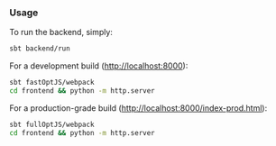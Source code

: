 ### Usage

To run the backend, simply:
```bash
sbt backend/run
```

For a development build ([http://localhost:8000](http://localhost:8000)):
```bash
sbt fastOptJS/webpack
cd frontend && python -m http.server
``` 

For a production-grade build ([http://localhost:8000/index-prod.html](http://localhost:8000/index-prod.html)):
```bash
sbt fullOptJS/webpack
cd frontend && python -m http.server
```
